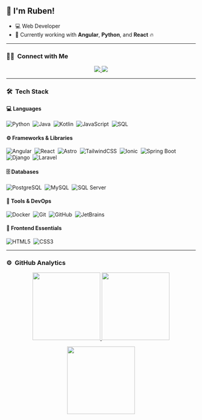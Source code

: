 ## 👋 I'm Ruben!

- 💻 Web Developer  
- 🚀 Currently working with **Angular**, **Python**, and **React** 🔥  

---

### 🤝🏻 &nbsp;Connect with Me

<p align="center">
<a href="https://www.linkedin.com/in/ruben-ovando-02a279206/">
  <img src="https://img.shields.io/badge/-Ruben%20Ovando-0077B5?style=flat&logo=Linkedin&logoColor=white"/>
</a>
<a href="mailto:rubenop99@gmail.com">
  <img src="https://img.shields.io/badge/-rubenop99@gmail.com-D14836?style=flat&logo=Gmail&logoColor=white"/>
</a>
</p>

---

### 🛠 &nbsp;Tech Stack

#### 💻 Languages
![Python](https://img.shields.io/badge/Python-3670A0?style=for-the-badge&logo=python&logoColor=ffdd54)&nbsp;
![Java](https://img.shields.io/badge/Java-%23ED8B00.svg?style=for-the-badge&logo=openjdk&logoColor=white)&nbsp;
![Kotlin](https://img.shields.io/badge/Kotlin-7F52FF?style=for-the-badge&logo=kotlin&logoColor=white)&nbsp;
![JavaScript](https://img.shields.io/badge/JavaScript-%23323330.svg?style=for-the-badge&logo=javascript&logoColor=%23F7DF1E)&nbsp;
![SQL](https://img.shields.io/badge/SQL-003B57?style=for-the-badge&logo=sqlite&logoColor=white)&nbsp;

#### ⚙️ Frameworks & Libraries
![Angular](https://img.shields.io/badge/Angular-%23DD0031.svg?style=for-the-badge&logo=angular&logoColor=white)&nbsp;
![React](https://img.shields.io/badge/React-%2320232a.svg?style=for-the-badge&logo=react&logoColor=%2361DAFB)&nbsp;
![Astro](https://img.shields.io/badge/Astro-BC52EE?style=for-the-badge&logo=astro&logoColor=white)&nbsp;
![TailwindCSS](https://img.shields.io/badge/TailwindCSS-38B2AC?style=for-the-badge&logo=tailwind-css&logoColor=white)&nbsp;
![Ionic](https://img.shields.io/badge/Ionic-3880FF?style=for-the-badge&logo=ionic&logoColor=white)&nbsp;
![Spring Boot](https://img.shields.io/badge/Spring%20Boot-6DB33F?style=for-the-badge&logo=spring-boot&logoColor=white)&nbsp;
![Django](https://img.shields.io/badge/Django-092E20?style=for-the-badge&logo=django&logoColor=white)&nbsp;
![Laravel](https://img.shields.io/badge/Laravel-FF2D20?style=for-the-badge&logo=laravel&logoColor=white)&nbsp;

#### 🗄️ Databases
![PostgreSQL](https://img.shields.io/badge/PostgreSQL-316192?style=for-the-badge&logo=postgresql&logoColor=white)&nbsp;
![MySQL](https://img.shields.io/badge/MySQL-4479A1?style=for-the-badge&logo=mysql&logoColor=white)&nbsp;
![SQL Server](https://img.shields.io/badge/SQL%20Server-CC2927?style=for-the-badge&logo=microsoft-sql-server&logoColor=white)&nbsp;

#### 🧰 Tools & DevOps
![Docker](https://img.shields.io/badge/Docker-2496ED?style=for-the-badge&logo=docker&logoColor=white)&nbsp;
![Git](https://img.shields.io/badge/Git-F05033?style=for-the-badge&logo=git&logoColor=white)&nbsp;
![GitHub](https://img.shields.io/badge/GitHub-181717?style=for-the-badge&logo=github&logoColor=white)&nbsp;
![JetBrains](https://img.shields.io/badge/JetBrains-000000?style=for-the-badge&logo=jetbrains&logoColor=white)&nbsp;

#### 🎨 Frontend Essentials
![HTML5](https://img.shields.io/badge/HTML5-%23E34F26.svg?style=for-the-badge&logo=html5&logoColor=white)&nbsp;
![CSS3](https://img.shields.io/badge/CSS3-%231572B6.svg?style=for-the-badge&logo=css3&logoColor=white)&nbsp;

---

### ⚙️ &nbsp;GitHub Analytics

<p align="center">
  <a href="https://github.com/RuBen63">
    <img height="180em" src="https://github-readme-stats-eight-theta.vercel.app/api?username=RuBen63&show_icons=true&theme=algolia&include_all_commits=true&count_private=true"/>
  </a>
  <a href="https://github.com/RuBen63">
    <img height="180em" src="https://github-readme-stats-eight-theta.vercel.app/api/top-langs/?username=RuBen63&layout=compact&langs_count=8&theme=algolia"/>
  </a>
</p>

<p align="center">
  <img height="180em" src="https://github-readme-streak-stats.herokuapp.com/?user=RuBen63&theme=algolia&hide_border=true"/>
</p>
